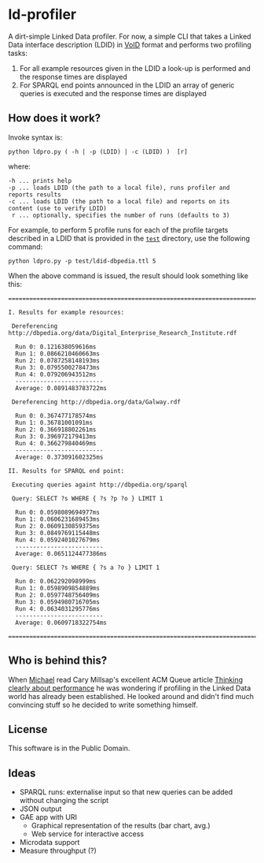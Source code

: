# ld-profiler

A dirt-simple Linked Data profiler. For now, a simple CLI that takes a Linked Data interface description (LDID) in [VoID](http://www.w3.org/TR/void/) format and performs two profiling tasks:

1. For all example resources given in the LDID a look-up is performed and the response times are displayed
2. For SPARQL end points announced in the LDID an array of generic queries is executed and the response times are displayed


## How does it work?

Invoke syntax is:

	python ldpro.py ( -h | -p (LDID) | -c (LDID) )  [r]

where:

	-h ... prints help
	-p ... loads LDID (the path to a local file), runs profiler and reports results
	-c ... loads LDID (the path to a local file) and reports on its content (use to verify LDID)
	 r ... optionally, specifies the number of runs (defaults to 3)
	
For example, to perform 5 profile runs for each of the profile targets described in a LDID that is provided in the [`test`](https://github.com/mhausenblas/ld-profiler/tree/master/test) directory, use the following command:

	python ldpro.py -p test/ldid-dbpedia.ttl 5

When the above command is issued, the result should look something like this:

	================================================================================

	I. Results for example resources:

	 Dereferencing http://dbpedia.org/data/Digital_Enterprise_Research_Institute.rdf

	  Run 0: 0.121638059616ms
	  Run 1: 0.0866210460663ms
	  Run 2: 0.0787258148193ms
	  Run 3: 0.0795500278473ms
	  Run 4: 0.079206943512ms
	  -------------------------
	  Average: 0.0891483783722ms

	 Dereferencing http://dbpedia.org/data/Galway.rdf

	  Run 0: 0.367477178574ms
	  Run 1: 0.36781001091ms
	  Run 2: 0.366918802261ms
	  Run 3: 0.396972179413ms
	  Run 4: 0.366279840469ms
	  -------------------------
	  Average: 0.373091602325ms

	II. Results for SPARQL end point:

	 Executing queries againt http://dbpedia.org/sparql

	 Query: SELECT ?s WHERE { ?s ?p ?o } LIMIT 1

	  Run 0: 0.0598089694977ms
	  Run 1: 0.0606231689453ms
	  Run 2: 0.0609130859375ms
	  Run 3: 0.0849769115448ms
	  Run 4: 0.0592401027679ms
	  -------------------------
	  Average: 0.0651124477386ms

	 Query: SELECT ?s WHERE { ?s a ?o } LIMIT 1

	  Run 0: 0.062292098999ms
	  Run 1: 0.0598909854889ms
	  Run 2: 0.0597748756409ms
	  Run 3: 0.0594980716705ms
	  Run 4: 0.0634031295776ms
	  -------------------------
	  Average: 0.0609718322754ms

	================================================================================


## Who is behind this?

When [Michael](https://profiles.google.com/Michael.Hausenblas) read Cary Millsap's excellent ACM Queue article [Thinking clearly about performance](http://queue.acm.org/detail.cfm?id=1810909) he was wondering if profiling in the Linked Data world has already been established. He looked around and didn't find much convincing stuff so he decided to write something himself.

## License

This software is in the Public Domain.

## Ideas

* SPARQL runs: externalise input so that new queries can be added without changing the script
* JSON output
* GAE app with URI
	* Graphical representation of the results (bar chart, avg.)
	* Web service for interactive access
* Microdata support
* Measure throughput (?)
